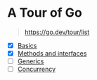 # A Tour of Go

> <https://go.dev/tour/list>

- [x] [Basics](basics.md)
- [x] [Methods and interfaces](methods_and_interfaces.md)
- [ ] [Generics](generics.md)
- [ ] [Concurrency](concurrency.md)
